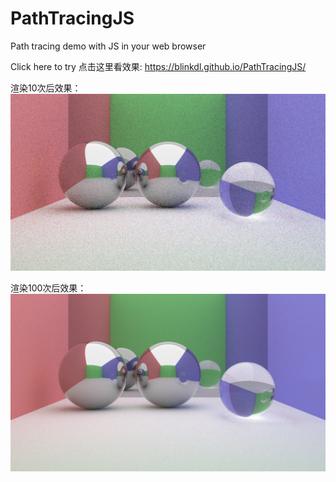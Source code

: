 # PathTracingJS
Path tracing demo with JS in your web browser

Click here to try 点击这里看效果:
<a href="https://blinkdl.github.io/PathTracingJS/" target="_blank">https://blinkdl.github.io/PathTracingJS/</a>

渲染10次后效果：
![](example_10.jpg)

渲染100次后效果：
![](example_100.jpg)

